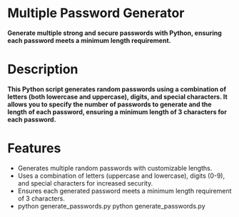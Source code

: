 # Multiple Password Generator
**Generate multiple strong and secure passwords with Python, ensuring each password meets a minimum length requirement.**
# Description
**This Python script generates random passwords using a combination of letters (both lowercase and uppercase), digits, and special characters. It allows you to specify the number of passwords to generate and the length of each password, ensuring a minimum length of 3 characters for each password.**
# Features
* Generates multiple random passwords with customizable lengths.
* Uses a combination of letters (uppercase and lowercase), digits (0-9), and special characters for increased security.
* Ensures each generated password meets a minimum length requirement of 3 characters.
* python generate_passwords.py
python generate_passwords.py

